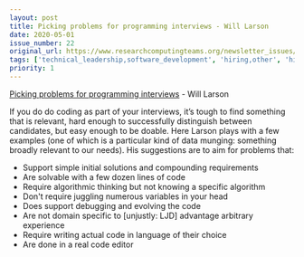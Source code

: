 ```yaml
---
layout: post
title: Picking problems for programming interviews - Will Larson
date: 2020-05-01
issue_number: 22
original_url: https://www.researchcomputingteams.org/newsletter_issues/0022
tags: ['technical_leadership,software_development', 'hiring,other', 'hiring,interviewing_and_evaluating']
priority: 1
---
```


<!-- markdownlint-disable MD033 -->
<!-- markdownlint-disable MD041 -->
<!-- markdownlint-disable MD049 -->

[Picking problems for programming interviews](https://lethain.com//appropriate-programming-problems/) - Will Larson

If you do do coding as part of your interviews, it’s tough to find something that is relevant, hard enough to successfully distinguish between candidates, but easy enough to be doable.  Here Larson plays with a few examples (one of which is a particular kind of data munging: something broadly relevant to our needs).  His suggestions are to aim for problems that:

- Support simple initial solutions and compounding requirements
- Are solvable with a few dozen lines of code
- Require algorithmic thinking but not knowing a specific algorithm
- Don't require juggling numerous variables in your head
- Does support debugging and evolving the code
- Are not domain specific to [unjustly: LJD] advantage arbitrary experience
- Require writing actual code in language of their choice
- Are done in a real code editor
